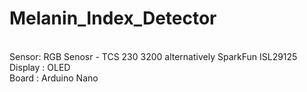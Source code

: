 # Melanin_Index_Detector
<br>
Sensor: RGB Senosr  - TCS 230 3200 alternatively SparkFun ISL29125
<br>
Display : OLED
<br>
Board : Arduino Nano
